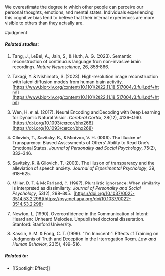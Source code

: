 We overestimate the degree to which other people can perceive our personal thoughts, emotions, and mental states. Individuals experiencing this cognitive bias tend to believe that their internal experiences are more visible to others than they actually are.

#judgment 

##### Related studies: 

1. Tang, J., LeBel, A., Jain, S., & Huth, A. G. (2023). Semantic reconstruction of continuous language from non-invasive brain recordings. _Nature Neuroscience_, 26, 858–866.

2. Takagi, Y. & Nishimoto, S. (2023). High-resolution image reconstruction with latent diffusion models from human brain activity.  [https://www.biorxiv.org/content/10.1101/2022.11.18.517004v3.full.pdf+html](https://www.biorxiv.org/content/10.1101/2022.11.18.517004v3.full.pdf+html)

3. Wen, H. et al. (2017). Neural Encoding and Decoding with Deep Learning for Dynamic Natural Vision. _Cerebral Cortex_, 28(12), 4136–4160. [https://doi.org/10.1093/cercor/bhx268](https://doi.org/10.1093/cercor/bhx268)

4. Gilovich, T., Savitsky, K., & Medvec, V. H. (1998). The Illusion of Transparency: Biased Assessments of Others’ Ability to Read One’s Emotional States. _Journal of Personality and Social Psychology_, 75(2), 332–346.

5. Savitsky, K. & Gilovich, T. (2003). The illusion of transparency and the alleviation of speech anxiety. _Journal of Experimental Psychology_, 39, 618–625. 

6. Miller, D. T. & McFarland, C. (1987). Pluralistic ignorance: When similarity is interpreted as dissimilarity. _Journal of Personality and Social Psychology_, 53(2), 298–305.  [https://doi.org/10.1037/0022-3514.53.2.298](https://psycnet.apa.org/doi/10.1037/0022-3514.53.2.298)

7. Newton, L. (1990). Overconfidence in the Communication of Intent: Heard and Unheard Melodies. Unpublished doctoral dissertation. Stanford: Stanford University. 

8. Kassin, S. M. & Fong, C. T. (1999). “I’m Innocent!”: Effects of Training on Judgments of Truth and Deception in the Interrogation Room. _Law and Human Behavior_, 23(5), 499–516.

##### Related to:

- [[Spotlight Effect]] 